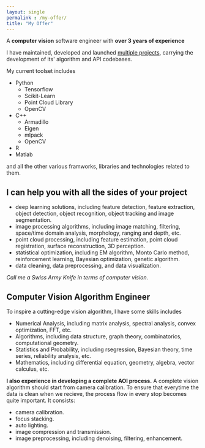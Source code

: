 ```yaml
---
layout: single
permalink : /my-offer/
title: "My Offer"
---
```

A **computer vision** software engineer with **over 3 years of experience**

I have maintained, developed and launched [multiple projects](), carrying the development of its' algorithm and API codebases.

My current toolset includes
- Python
	- Tensorflow
	- Scikit-Learn
	- Point Cloud Library
	- OpenCV
- C++
	- Armadillo
	- Eigen
	- mlpack
	- OpenCV
- R
- Matlab

and all the other various framworks, libraries and technologies related to them.

## I can help you with all the sides of your project
- deep learning solutions, including feature detection, feature extraction, object detection, object recognition, object tracking and image segmentation.
- image processing algorithms, including image matching, filtering, space/time domain analysis, morphology, ranging and depth, etc.
- point cloud processing, including feature estimation, point cloud registration, surface reconstruction, 3D perception.
- statistical optimization, including EM algorithm, Monto Carlo method, reinforcement learning, Bayesian optimization, genetic algorithm.
- data cleaning, data preprocessing, and data visualization.

*Call me a Swiss Army Knife in terms of computer vision.*

## Computer Vision Algorithm Engineer
To inspire a cutting-edge vision algorithm, I have some skills includes
- Numerical Analysis, including matrix analysis, spectral analysis, convex optimization, FFT, etc.
- Algorithms, including data structure, graph theory, combinatorics, computational geometry.
- Statistics and Probability, including rsegression, Bayesian theory, time series, reliability analysis, etc.
- Mathematics, including differential equation, geometry, algebra, vector calculus, etc.

**I also experience in developing a complete AOI process.**
A complete vision algorithm should start from camera calibration.  To ensure that everytime the data is clean when we recieve, the process flow in every stop becomes quite important.
It consists:
- camera calibration.
- focus stacking.
- auto lighting.
- image compression and transmission.
- image preprocessing, including denoising, filtering, enhancement.
